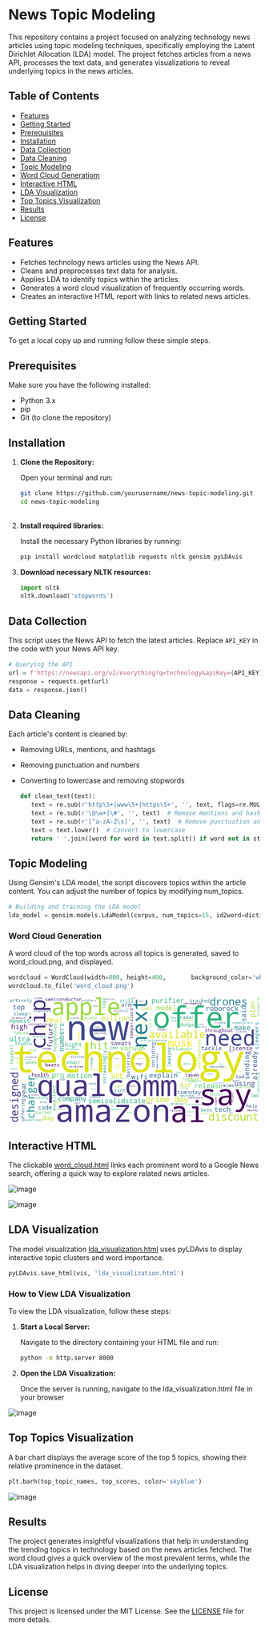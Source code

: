 # News Topic Modeling

This repository contains a project focused on analyzing technology news articles using topic modeling techniques, specifically employing the Latent Dirichlet Allocation (LDA) model. The project fetches articles from a news API, processes the text data, and generates visualizations to reveal underlying topics in the news articles.

## Table of Contents

- [Features](#features)
- [Getting Started](#getting-started)
- [Prerequisites](#prerequisites)
- [Installation](#installation)
- [Data Collection](#data-collection)
- [Data Cleaning](#data-cleaning)
- [Topic Modeling](#topic-modeling)
- [Word Cloud Generatiom](#word-cloud-generation)
- [Interactive HTML](#interactive-html)
- [LDA Visualization](#lda-visualization)
- [Top Topics Visualization](#top-topics-visualization)
- [Results](#results)
- [License](#license)

## Features

- Fetches technology news articles using the News API.
- Cleans and preprocesses text data for analysis.
- Applies LDA to identify topics within the articles.
- Generates a word cloud visualization of frequently occurring words.
- Creates an interactive HTML report with links to related news articles.

## Getting Started

To get a local copy up and running follow these simple steps.

## Prerequisites

Make sure you have the following installed:

- Python 3.x
- pip
- Git (to clone the repository)

## Installation

1. **Clone the Repository:**

   Open your terminal and run:

   ```bash
   git clone https://github.com/yourusername/news-topic-modeling.git
   cd news-topic-modeling
      
  2. **Install required libraries:**

     Install the necessary Python libraries by running:

     ```bash
     pip install wordcloud matplotlib requests nltk gensim pyLDAvis
     
  3. **Download necessary NLTK resources:**

     ```python
     import nltk
     nltk.download('stopwords')

## Data Collection
   
This script uses the News API to fetch the latest articles. Replace `API_KEY` in the code with your News API key.

   ```python
   # Querying the API
   url = f'https://newsapi.org/v2/everything?q=technology&apiKey={API_KEY}'
   response = requests.get(url)
   data = response.json()
   ```

## Data Cleaning

Each article's content is cleaned by:

  - Removing URLs, mentions, and hashtags
  - Removing punctuation and numbers
  - Converting to lowercase and removing stopwords

    ```python
    def clean_text(text):
       text = re.sub(r'http\S+|www\S+|https\S+', '', text, flags=re.MULTILINE)  # Remove URLs
       text = re.sub(r'\@\w+|\#', '', text)  # Remove mentions and hashtags
       text = re.sub(r'[^a-zA-Z\s]', '', text)  # Remove punctuation and numbers
       text = text.lower()  # Convert to lowercase
       return ' '.join([word for word in text.split() if word not in stop_words])  # Remove stopwords

## Topic Modeling

Using Gensim's LDA model, the script discovers topics within the article content. You can adjust the number of topics by modifying num_topics.

   ```python
   # Building and training the LDA model
   lda_model = gensim.models.LdaModel(corpus, num_topics=15, id2word=dictionary, passes=15)
   ```

### Word Cloud Generation

A word cloud of the top words across all topics is generated, saved to word_cloud.png, and displayed.

   ```python
   wordcloud = WordCloud(width=800, height=400,       background_color='white').generate(wordcloud_text)
   wordcloud.to_file('word_cloud.png')
   ```
      

![Word Cloud](word_cloud.png)

## Interactive HTML

The clickable [word_cloud.html](word_cloud.html) links each prominent word to a Google News search, offering a quick way to explore related news articles.

   ![image](https://github.com/user-attachments/assets/bb951121-ed6d-483c-86c8-ffca44115c8f)

   ![image](https://github.com/user-attachments/assets/0ed4e895-704f-498a-864d-fca98902862a)


## LDA Visualization

The model visualization [lda_visualization.html](lda_visualization.html) uses pyLDAvis to display interactive topic clusters and word importance.

   ```python
   pyLDAvis.save_html(vis, 'lda_visualization.html')
   ```
### How to View LDA Visualization

To view the LDA visualization, follow these steps:

   1. **Start a Local Server:**

      Navigate to the directory containing your HTML file and run:

      ```bash
      python -m http.server 8000
      
   2. **Open the LDA Visualization:**

      Once the server is running, navigate to the lda_visualization.html file in your browser

   ![image](https://github.com/user-attachments/assets/e02e3fec-1c6f-4a90-a631-766fca6c3b27)

## Top Topics Visualization

A bar chart displays the average score of the top 5 topics, showing their relative prominence in the dataset.

   ```python
   plt.barh(top_topic_names, top_scores, color='skyblue')
   ```

   ![image](https://github.com/user-attachments/assets/1e681b95-77f4-4c61-90d5-262fd6b6ab84)


## Results

The project generates insightful visualizations that help in understanding the trending topics in technology based on the news articles fetched. The word cloud gives a quick overview of the most prevalent terms, while the LDA visualization helps in diving deeper into the underlying topics.

## License

This project is licensed under the MIT License. See the [LICENSE](https://opensource.org/license/mit) file for more details.

